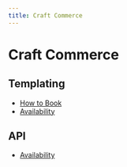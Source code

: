 ```yaml
---
title: Craft Commerce
---
```


# Craft Commerce

## Templating

- [How to Book](templating/how-to-book.md)
- [Availability](templating/availability.md)

## API

- [Availability](api/availability.md)